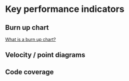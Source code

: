 # Key performance indicators

## Burn up chart

[What is a burn up chart?](http://www.clariostechnology.com/productivity/blog/whatisaburnupchart)

## Velocity / point diagrams



## Code coverage

